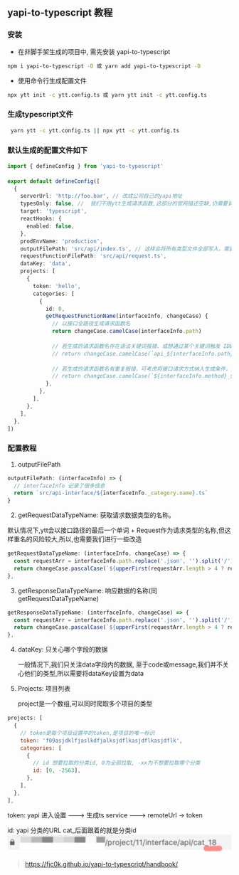 ## yapi-to-typescript 教程

### 安装
* 在非脚手架生成的项目中, 需先安装 yapi-to-typescript 
```bash
npm i yapi-to-typescript -D 或 yarn add yapi-to-typescript -D
```
* 使用命令行生成配置文件
```bash
npx ytt init -c ytt.config.ts 或 yarn ytt init -c ytt.config.ts
```
### 生成typescript文件
```bash
 yarn ytt -c ytt.config.ts || npx ytt -c ytt.config.ts
```

### 默认生成的配置文件如下
```ts
import { defineConfig } from 'yapi-to-typescript'

export default defineConfig([
  {
    serverUrl: 'http://foo.bar', // 改成公司自己的yapi地址
    typesOnly: false, //  我们不用ytt生成请求函数,这部分的官网描述空缺,仍需要调研,推荐暂时不要使用
    target: 'typescript',
    reactHooks: {
      enabled: false,
    },
    prodEnvName: 'production',
    outputFilePath: 'src/api/index.ts', // 这样会将所有类型文件全部写入，需要改成传入一个函数
    requestFunctionFilePath: 'src/api/request.ts',
    dataKey: 'data',
    projects: [
      {
        token: 'hello',
        categories: [
          {
            id: 0,
            getRequestFunctionName(interfaceInfo, changeCase) {
              // 以接口全路径生成请求函数名
              return changeCase.camelCase(interfaceInfo.path)

              // 若生成的请求函数名存在语法关键词报错、或想通过某个关键词触发 IDE 自动引入提示，可考虑加前缀，如:
              // return changeCase.camelCase(`api_${interfaceInfo.path}`)

              // 若生成的请求函数名有重复报错，可考虑将接口请求方式纳入生成条件，如:
              // return changeCase.camelCase(`${interfaceInfo.method}_${interfaceInfo.path}`)
            },
          },
        ],
      },
    ],
  },
])
```

### 配置教程
1. outputFilePath
```js
outputFilePath: (interfaceInfo) => {
  // interfaceInfo 记录了很多信息
  return `src/api-interface/${interfaceInfo._category.name}.ts`
}
```
2. getRequestDataTypeName: 获取请求数据类型的名称。

默认情况下,ytt会以接口路径的最后一个单词 + Request作为请求类型的名称,但这样重名的风险较大,所以,也需要我们进行一些改造
```js
getRequestDataTypeName: (interfaceInfo, changeCase) => {
  const requestArr = interfaceInfo.path.replace('.json', '').split('/');
  return changeCase.pascalCase(`${upperFirst(requestArr.length > 4 ? requestArr.slice(-3) : requestArr.slice(-2))}Req`);
},
```

3. getResponseDataTypeName: 响应数据的名称(同getRequestDataTypeName)

```js
getResponseDataTypeName: (interfaceInfo, changeCase) => {
  const requestArr = interfaceInfo.path.replace('.json', '').split('/');
  return changeCase.pascalCase(`${upperFirst(requestArr.length > 4 ? requestArr.slice(-3) : requestArr.slice(-2))}Res`);
},
```

4.  dataKey: 只关心哪个字段的数据

    一般情况下,我们只关注data字段内的数据, 至于code或message,我们并不关心他们的类型,所以需要将dataKey设置为data
1. Projects: 项目列表

    project是一个数组,可以同时爬取多个项目的类型
```js
projects: [
  {
    // token是每个项目设置中的token,是项目的唯一标识
    token: 'f09asjdklfjaslkdfjalksjdflkasjdflkasjdflk',
    categories: [
      {
        // id 想要拉取的分类id, 0为全部拉取, -xx为不想要拉取哪个分类
        id: [0, -2563],
      },
    ],
  },
],
```
token: yapi 进入设置 ---> 生成ts service ---> remoteUrl -> token

id: yapi 分类的URL cat_后面跟着的就是分类id
![22](./222.png)

> https://fjc0k.github.io/yapi-to-typescript/handbook/